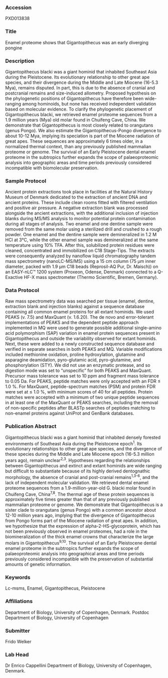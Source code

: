 ### Accession
PXD013838

### Title
Enamel proteome shows that Gigantopithecus was an early diverging pongine

### Description
Gigantopithecus blacki was a giant hominid that inhabited Southeast Asia during the Pleistocene. Its evolutionary relationship to other great ape species, and their divergence during the Middle and Late Miocene (16-5.3 Mya), remains disputed. In part, this is due to the absence of cranial and postcranial remains and size-induced allometry. Proposed hypothesis on the phylogenetic positions of Gigantopithecus have therefore been wide-ranging among hominoids, but none has received independent validation based on molecular evidence. To clarify the phylogenetic placement of Gigantopithecus blacki, we retrieved enamel proteome sequences from a 1.9 million years (Mya) old molar found in Chuifeng Cave, China. We demonstrate that Gigantopithecus is most closely related to orangutans (genus Pongo). We also estimate the Gigantopithecus-Pongo divergence to about 10-12 Mya, implying its speciation is part of the Miocene radiation of great apes. These sequences are approximately 6 times older, in a normalized thermal context, than any previously published mammalian proteome or genome. The survival of an Early Pleistocene dental enamel proteome in the subtropics further expands the scope of palaeoproteomic analysis into geographic areas and time periods previously considered incompatible with biomolecular preservation.

### Sample Protocol
Ancient protein extractions took place in facilities at the Natural History Museum of Denmark dedicated to the extraction of ancient DNA and ancient proteins. These include clean rooms fitted with filtered ventilation and positive air pressure. A negative extraction blank was processed alongside the ancient extractions, with the additional inclusion of injection blanks during MS/MS analysis to monitor potential protein contamination during all stages of analysis. Two enamel and one dentine sample were removed from the same molar using a sterilized drill and crushed to a rough powder. One enamel and the dentine sample were demineralized in 1.2 M HCl at 3°C, while the other enamel sample was demineralized at the same temperature using 10% TFA. After this, solubilized protein residues were cleaned, concentrated and immobilized on C18 Stage-Tips. The extracts were consequently analyzed by nanoflow liquid chromatography tandem mass spectrometry (nanoLC-MS/MS) using a 15 cm column (75 μm inner diameter, packed with 1.9 μm C18 beads (Reprosil-AQ Pur, Dr. Maisch)) on an EASY-nLC™ 1200 system (Proxeon, Odense, Denmark) connected to a Q-Exactive HF-X mass spectrometer (Thermo Scientific, Bremen, Germany).

### Data Protocol
Raw mass spectrometry data was searched per tissue (enamel, dentine, extraction blank and injection blanks) against a sequence database containing all common enamel proteins for all extant hominids. We used PEAKS (v. 7.5) and MaxQuant (v. 1.6.20). The de novo and error-tolerant implementations of PEAKS and the dependent peptide approach implemented in MQ were used to generate possible additional single-amino acid polymorphism (SAP) variation in enamel protein sequences present in Gigantopithecus and outside the variability observed for extant hominids. Next, these were added to a newly constructed sequence database and verified in separate searches in both PEAKS and MQ. Variable modifications included methionine oxidation, proline hydroxylation, glutamine and asparagine deamidation, pyro-glutamic acid, pyro-glutamine, and phosphorylation (STY). We did not use an enzymatic protease, and so digestion mode was set to “unspecific” for both PEAKS and MaxQuant. Precursor mass tolerance was set to 10 ppm and fragment mass tolerance to 0.05 Da. For PEAKS, peptide matches were only accepted with an FDR ≤ 1.0 %. For MaxQuant, peptide-spectrum matches (PSM) and protein FDR were set at ≤ 1.0 %, with minimum scores of 40 for all peptides. Protein matches were accepted with a minimum of two unique peptide sequences in at least one of the MaxQuant or PEAKS searches, including the removal of non-specific peptides after BLASTp searches of peptides matching to non-enamel proteins against UniProt and GenBank databases.

### Publication Abstract
Gigantopithecus blacki was a giant hominid that inhabited densely forested environments of Southeast Asia during the Pleistocene epoch<sup>1</sup>. Its evolutionary relationships to other great ape species, and the divergence of these species during the Middle and Late Miocene&#xa0;epoch (16-5.3 million years ago), remain unclear<sup>2,3</sup>. Hypotheses regarding the relationships between Gigantopithecus and extinct and extant hominids are wide ranging but difficult to substantiate because of its highly derived dentognathic morphology, the absence of cranial and post-cranial remains<sup>1,3-6</sup>, and the lack of independent molecular validation. We retrieved dental enamel proteome sequences from a 1.9-million-year-old G. blacki molar found in Chuifeng Cave, China<sup>7,8</sup>. The thermal age of these protein sequences is approximately five times greater than that of any previously published mammalian proteome or genome. We demonstrate that Gigantopithecus is a sister clade to orangutans (genus Pongo) with a common ancestor about 12-10&#xa0;million years ago, implying that the divergence of Gigantopithecus from Pongo forms part of the Miocene radiation of great apes. In addition, we hypothesize that the expression of alpha-2-HS-glycoprotein, which has not been previously observed in enamel proteomes, had a role in the biomineralization of the thick enamel crowns that characterize the large molars in Gigantopithecus<sup>9,10</sup>. The survival of an Early Pleistocene dental enamel proteome in the subtropics further expands the scope of palaeoproteomic analysis into geographical areas and time periods previously considered incompatible with the preservation of substantial amounts of genetic information.

### Keywords
Lc-msms, Enamel, Gigantopithecus, Pleistocene

### Affiliations
Department of Biology, University of Copenhagen, Denmark.
Postdoc
Department of Biology, University of Copenhagen

### Submitter
Frido Welker

### Lab Head
Dr Enrico Cappellini
Department of Biology, University of Copenhagen, Denmark.


